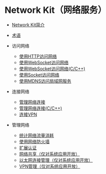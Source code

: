 # Network Kit（网络服务）<!--network-kit-->

<!--Kit: Network Kit-->
<!--Subsystem: Communnication-->
<!--Owner: @wmyao_mm-->
<!--SE: @guo-min_net-->
<!--TSE: @tongxilin-->

- [Network Kit简介](net-mgmt-overview.md)

- [术语](network-terminology.md)

- 访问网络<!--network-kit-data-transmission-->
    - [使用HTTP访问网络](http-request.md)
    - [使用WebSocket访问网络](websocket-connection.md)
    - [使用WebSocket访问网络(C/C++)](native-websocket-guidelines.md)
    - [使用Socket访问网络](socket-connection.md)
    - [使用MDNS访问局域网服务](net-mdns.md)

- 连接网络<!--network-kit-network-connecttion-->
    - [管理网络连接](net-connection-manager.md)
    - [管理网络连接(C/C++)](native-netmanager-guidelines.md)
    - [连接VPN](net-vpnExtension.md)

- 管理网络<!--network-kit-network-management-->
    - [统计网络流量消耗](net-statistics.md)
    - [使用网络防火墙](net-netfirewall.md)
    - [扩展认证](net-eap.md)
  
    <!--Del-->
    - [网络共享（仅对系统应用开放）](net-sharing.md)
    - [以太网连接管理（仅对系统应用开放）](net-ethernet.md)   
    - [VPN管理（仅对系统应用开放）](net-vpn.md)
    <!--DelEnd-->